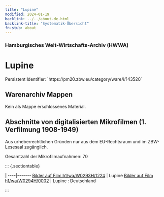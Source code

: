 ```yaml
---
title: "Lupine"
modified: 2024-01-19
backlink: ../../about.de.html
backlink-title: "Systematik-Übersicht"
fn-stub: about
---
```


### Hamburgisches Welt-Wirtschafts-Archiv (HWWA)

# Lupine

<div class="hint">Persistent Identifier: `https://pm20.zbw.eu/category/ware/i/143520`</div>







## Warenarchiv Mappen





Kein als Mappe erschlossenes Material.



<a id="filmsections" />

## Abschnitte von digitalisierten Mikrofilmen (1. Verfilmung 1908-1949)

<p>Aus urheberrechtlichen Gründen nur aus dem EU-Rechtsraum und im ZBW-Lesesaal zugänglich.</p>


<p>Gesamtzahl der Mikrofilmaufnahmen: 70</p>





::: {.sectiontable}

 | 
----|-------
<a class="btn" href="https://pm20.zbw.eu/film/h1/wa/W0293H/1224" rel="nofollow">Bilder auf Film h1/wa/W0293H/1224</a> | Lupine
<a class="btn" href="https://pm20.zbw.eu/film/h1/wa/W0294H/0002" rel="nofollow">Bilder auf Film h1/wa/W0294H/0002</a> | Lupine : Deutschland


:::
















